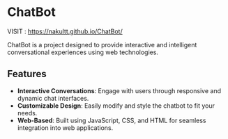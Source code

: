 # ChatBot

VISIT : https://nakultt.github.io/ChatBot/

ChatBot is a project designed to provide interactive and intelligent conversational experiences using web technologies.

## Features

- **Interactive Conversations**: Engage with users through responsive and dynamic chat interfaces.
- **Customizable Design**: Easily modify and style the chatbot to fit your needs.
- **Web-Based**: Built using JavaScript, CSS, and HTML for seamless integration into web applications.

